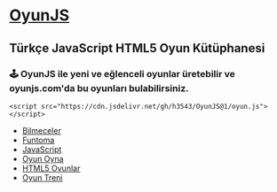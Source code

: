 # [OyunJS](https://oyunjs.com/)
## Türkçe JavaScript HTML5 Oyun Kütüphanesi
### 🕹️ OyunJS ile yeni ve eğlenceli oyunlar üretebilir ve oyunjs.com'da bu oyunları bulabilirsiniz.

```
<script src="https://cdn.jsdelivr.net/gh/h3543/OyunJS@1/oyun.js"></script>
```

- [Bilmeceler](https://bilmece-bulmaca.com/)
- [Funtoma](https://funtoma.com/)
- [JavaScript](https://js.web.tr/)
- [Oyun Oyna](https://teleoyun.com/)
- [HTML5 Oyunlar](https://html5oyun.com)
- [Oyun Treni](https://oyuntreni.com/Games)
